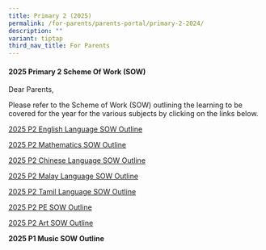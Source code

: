 ```yaml
---
title: Primary 2 (2025)
permalink: /for-parents/parents-portal/primary-2-2024/
description: ""
variant: tiptap
third_nav_title: For Parents
---
```

<h4><strong>2025 Primary 2 Scheme Of Work (SOW)</strong></h4>
<p>Dear Parents,</p>
<p>Please refer to the Scheme of Work (SOW) outlining the learning to be
covered for the year for the various subjects by clicking on the links
below.</p>
<p><a href="/files/2025 P2 SOW/P2_EL_2025_SOW_Outline.pdf" rel="noopener noreferrer nofollow" target="_blank">2025 P2 English Language SOW Outline</a>
</p>
<p><a href="/files/2025 P2 SOW/P2_MA_2025_SOW_Outline.pdf" rel="noopener noreferrer nofollow" target="_blank">2025 P2 Mathematics SOW Outline</a>
</p>
<p><a href="/files/2025 P2 SOW/P2_CL_2025_SOW_Outline.pdf" rel="noopener noreferrer nofollow" target="_blank">2025 P2 Chinese Language SOW Outline</a>
</p>
<p><a href="/files/2025 P2 SOW/P2_ML_2025_SOW_Outline.pdf" rel="noopener noreferrer nofollow" target="_blank">2025 P2 Malay Language SOW Outline</a>
</p>
<p><a href="/files/2025 P2 SOW/P2_TL_2025_SOW_Outline.pdf" rel="noopener noreferrer nofollow" target="_blank">2025 P2 Tamil Language SOW Outline</a>
</p>
<p><a href="/files/2025 P2 SOW/P2_PE_2025_SOW_Outline.pdf" rel="noopener noreferrer nofollow" target="_blank">2025 P2 PE SOW Outline</a>
</p>
<p><a href="/files/2025 P2 SOW/P2_Art_2025_SOW_Outline.pdf" rel="noopener noreferrer nofollow" target="_blank">2025 P2 Art SOW Outline</a>
</p>
<p><strong>2025 P1 Music SOW Outline</strong>
</p>
